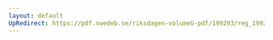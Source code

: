 ```yaml
---
layout: default
UpRedirect: https://pdf.swedeb.se/riksdagen-volumeG-pdf/199293/reg_199293/reg_199293_0333.pdf
---
```

